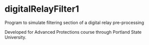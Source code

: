 # digitalRelayFilter1
Program to simulate filtering section of a digital relay pre-processing

Developed for Advanced Protections course through Portland State University.
